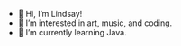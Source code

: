 - 👋 Hi, I’m Lindsay!
- 👀 I’m interested in art, music, and coding.
- 🌱 I’m currently learning Java.


<!--- 💞️ I’m looking to collaborate on ...
- 📫 How to reach me ...


lindspbenn/lindspbenn is a ✨ special ✨ repository because its `README.md` (this file) appears on your GitHub profile.
You can click the Preview link to take a look at your changes.
--->
